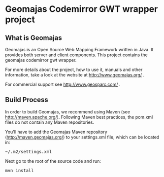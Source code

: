 Geomajas Codemirror GWT wrapper project
=======================================

What is Geomajas
----------------

Geomajas is an Open Source Web Mapping Framework written in Java. It provides both server and client components. This project contains the geomajas codemirror gwt wrapper.

For more details about the project, how to use it, manuals and other information, take a look at the website at http://www.geomajas.org/ .

For commercial support see http://www.geosparc.com/ .

Build Process
-------------

In order to build Geomajas, we recommend using Maven (see http://maven.apache.org/). Following Maven best practices, the pom.xml files do not contain any Maven repositories.

You'll have to add the Geomajas Maven repository (http://maven.geomajas.org/) to your settings.xml file, which can be located in:
 
<pre>~/.m2/settings.xml</pre>

Next go to the root of the source code and run:

<pre>mvn install</pre>
